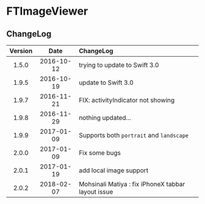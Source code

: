 # FTImageViewer 

## ChangeLog

| Version | Date | ChangeLog |
| :--------: | :--------: | :-------- |
| 1.5.0 | 2016-10-12 | trying to update to Swift 3.0 |
| 1.9.5 | 2016-10-19 | update to Swift 3.0 |
| 1.9.7 | 2016-11-21 | FIX: activityIndicator not showing |
| 1.9.8 | 2016-11-29 | nothing updated... |
| 1.9.9 | 2017-01-09 | Supports both `portrait` and `landscape` |
| 2.0.0 | 2017-01-09 | Fix some bugs |
| 2.0.1 | 2017-01-19 | add local image support |
| 2.0.2 | 2018-02-07 | Mohsinali Matiya : fix iPhoneX tabbar layout issue |


